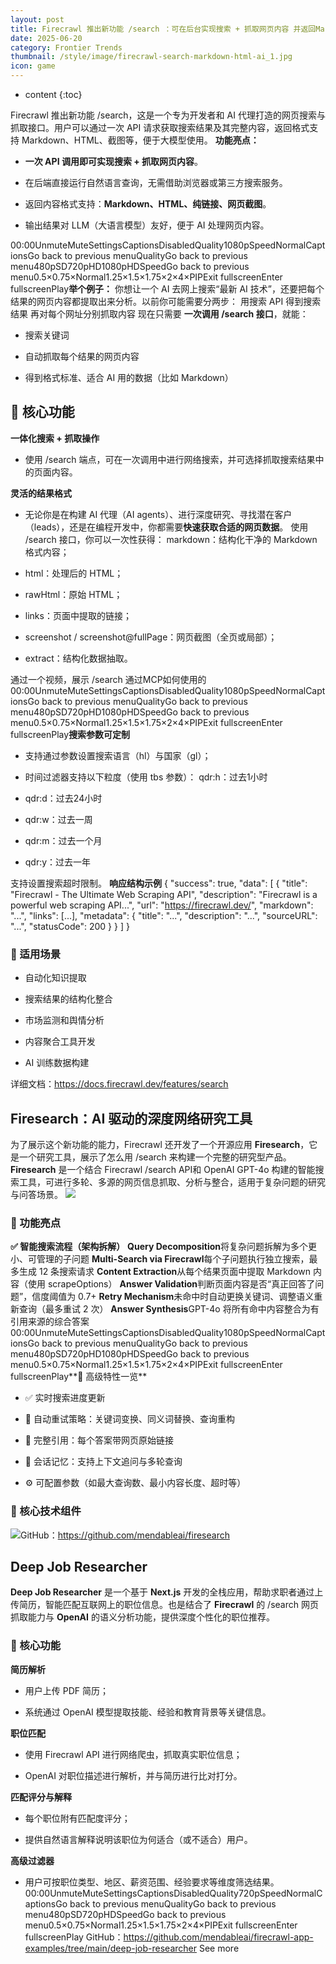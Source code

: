 ```yaml
---
layout: post
title: Firecrawl 推出新功能 /search ：可在后台实现搜索 + 抓取网页内容 并返回Markdown、HTML、截图等给AI
date: 2025-06-20
category: Frontier Trends
thumbnail: /style/image/firecrawl-search-markdown-html-ai_1.jpg
icon: game
---
```

* content
{:toc}

Firecrawl 推出新功能 /search，这是一个专为开发者和 AI 代理打造的网页搜索与抓取接口。用户可以通过一次 API 请求获取搜索结果及其完整内容，返回格式支持 Markdown、HTML、截图等，便于大模型使用。
**功能亮点：**

- **一次 API 调用即可实现搜索 + 抓取网页内容**。

- 在后端直接运行自然语言查询，无需借助浏览器或第三方搜索服务。

- 返回内容格式支持：**Markdown、HTML、纯链接、网页截图**。

- 输出结果对 LLM（大语言模型）友好，便于 AI 处理网页内容。

00:00UnmuteMuteSettingsCaptionsDisabledQuality1080pSpeedNormalCaptionsGo back to previous menuQualityGo back to previous menu480pSD720pHD1080pHDSpeedGo back to previous menu0.5×0.75×Normal1.25×1.5×1.75×2×4×PIPExit fullscreenEnter fullscreenPlay**举个例子：**
你想让一个 AI 去网上搜索“最新 AI 技术”，还要把每个结果的网页内容都提取出来分析。以前你可能需要分两步：
用搜索 API 得到搜索结果
再对每个网址分别抓取内容
现在只需要 **一次调用 /search 接口**，就能：

- 搜索关键词

- 自动抓取每个结果的网页内容

- 得到格式标准、适合 AI 用的数据（比如 Markdown）

## 📌 核心功能
**一体化搜索 + 抓取操作**

- 使用 /search 端点，可在一次调用中进行网络搜索，并可选择抓取搜索结果中的页面内容。

**灵活的结果格式**

- 无论你是在构建 AI 代理（AI agents）、进行深度研究、寻找潜在客户（leads），还是在编程开发中，你都需要**快速获取合适的网页数据**。
使用 /search 接口，你可以一次性获得：
markdown：结构化干净的 Markdown 格式内容；

- html：处理后的 HTML；

- rawHtml：原始 HTML；

- links：页面中提取的链接；

- screenshot / screenshot@fullPage：网页截图（全页或局部）；

- extract：结构化数据抽取。

通过一个视频，展示 /search  通过MCP如何使用的
00:00UnmuteMuteSettingsCaptionsDisabledQuality1080pSpeedNormalCaptionsGo back to previous menuQualityGo back to previous menu480pSD720pHD1080pHDSpeedGo back to previous menu0.5×0.75×Normal1.25×1.5×1.75×2×4×PIPExit fullscreenEnter fullscreenPlay**搜索参数可定制**

- 支持通过参数设置搜索语言（hl）与国家（gl）；

- 时间过滤器支持以下粒度（使用 tbs 参数）：
qdr:h：过去1小时

- qdr:d：过去24小时

- qdr:w：过去一周

- qdr:m：过去一个月

- qdr:y：过去一年

支持设置搜索超时限制。
**响应结构示例**
{
"success": true,
"data": [
{
"title": "Firecrawl - The Ultimate Web Scraping API",
"description": "Firecrawl is a powerful web scraping API...",
"url": "https://firecrawl.dev/",
"markdown": "...",
"links": [...],
"metadata": {
"title": "...",
"description": "...",
"sourceURL": "...",
"statusCode": 200
}
}
]
}

### 🚀 适用场景

- 自动化知识提取

- 搜索结果的结构化整合

- 市场监测和舆情分析

- 内容聚合工具开发

- AI 训练数据构建

详细文档：https://docs.firecrawl.dev/features/search

## Firesearch：AI 驱动的深度网络研究工具
为了展示这个新功能的能力，Firecrawl 还开发了一个开源应用 **Firesearch**，它是一个研究工具，展示了怎么用 /search 来构建一个完整的研究型产品。
**Firesearch** 是一个结合 Firecrawl /search API和 OpenAI GPT-4o 构建的智能搜索工具，可进行多轮、多源的网页信息抓取、分析与整合，适用于复杂问题的研究与问答场景。
![](https://assets-v2.circle.so/z2xprmkyz1zkcm89jsd2lbkbn7b3)
### 🔧 功能亮点
**✅ 智能搜索流程（架构拆解）**
**Query Decomposition**将复杂问题拆解为多个更小、可管理的子问题
**Multi-Search via Firecrawl**每个子问题执行独立搜索，最多生成 12 条搜索请求
**Content Extraction**从每个结果页面中提取 Markdown 内容（使用 scrapeOptions）
**Answer Validation**判断页面内容是否“真正回答了问题”，信度阈值为 0.7+
**Retry Mechanism**未命中时自动更换关键词、调整语义重新查询（最多重试 2 次）
**Answer Synthesis**GPT-4o 将所有命中内容整合为有引用来源的综合答案
00:00UnmuteMuteSettingsCaptionsDisabledQuality1080pSpeedNormalCaptionsGo back to previous menuQualityGo back to previous menu480pSD720pHD1080pHDSpeedGo back to previous menu0.5×0.75×Normal1.25×1.5×1.75×2×4×PIPExit fullscreenEnter fullscreenPlay**📌 高级特性一览**

- ✅ 实时搜索进度更新

- 🔁 自动重试策略：关键词变换、同义词替换、查询重构

- 📎 完整引用：每个答案带网页原始链接

- 🧠 会话记忆：支持上下文追问与多轮查询

- ⚙️ 可配置参数（如最大查询数、最小内容长度、超时等）

### 🧠 核心技术组件
![](https://assets-v2.circle.so/53krff3ol3pyue4r4rngefiuqosx)GitHub：https://github.com/mendableai/firesearch 

## Deep Job Researcher 
**Deep Job Researcher** 是一个基于 **Next.js** 开发的全栈应用，帮助求职者通过上传简历，智能匹配互联网上的职位信息。也是结合了 **Firecrawl** 的 /search 网页抓取能力与 **OpenAI** 的语义分析功能，提供深度个性化的职位推荐。

### 🚀 核心功能
**简历解析**

- 用户上传 PDF 简历；

- 系统通过 OpenAI 模型提取技能、经验和教育背景等关键信息。

**职位匹配**

- 使用 Firecrawl API 进行网络爬虫，抓取真实职位信息；

- OpenAI 对职位描述进行解析，并与简历进行比对打分。

**匹配评分与解释**

- 每个职位附有匹配度评分；

- 提供自然语言解释说明该职位为何适合（或不适合）用户。

**高级过滤器**

- 用户可按职位类型、地区、薪资范围、经验要求等维度筛选结果。
00:00UnmuteMuteSettingsCaptionsDisabledQuality720pSpeedNormalCaptionsGo back to previous menuQualityGo back to previous menu480pSD720pHDSpeedGo back to previous menu0.5×0.75×Normal1.25×1.5×1.75×2×4×PIPExit fullscreenEnter fullscreenPlay
GitHub：https://github.com/mendableai/firecrawl-app-examples/tree/main/deep-job-researcher
See more